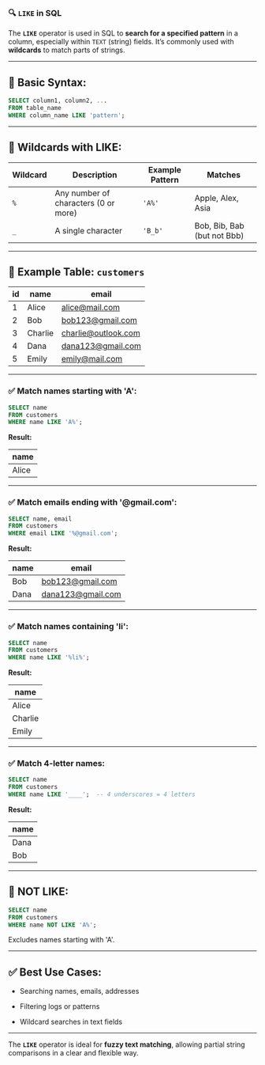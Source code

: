 ### 🔍 `LIKE` in SQL

The **`LIKE`** operator is used in SQL to **search for a specified pattern** in a column, especially within `TEXT` (string) fields. It’s commonly used with **wildcards** to match parts of strings.

---

## 🔹 **Basic Syntax:**

```sql
SELECT column1, column2, ...
FROM table_name
WHERE column_name LIKE 'pattern';
```

---

## 🔹 **Wildcards with LIKE:**

|Wildcard|Description|Example Pattern|Matches|
|---|---|---|---|
|`%`|Any number of characters (0 or more)|`'A%'`|Apple, Alex, Asia|
|`_`|A single character|`'B_b'`|Bob, Bib, Bab (but not Bbb)|

---

## 📌 **Example Table: `customers`**

|id|name|email|
|---|---|---|
|1|Alice|[alice@mail.com](mailto:alice@mail.com)|
|2|Bob|[bob123@gmail.com](mailto:bob123@gmail.com)|
|3|Charlie|[charlie@outlook.com](mailto:charlie@outlook.com)|
|4|Dana|[dana123@gmail.com](mailto:dana123@gmail.com)|
|5|Emily|[emily@mail.com](mailto:emily@mail.com)|

---

### ✅ **Match names starting with 'A':**

```sql
SELECT name
FROM customers
WHERE name LIKE 'A%';
```

**Result:**

|name|
|---|
|Alice|

---

### ✅ **Match emails ending with '@gmail.com':**

```sql
SELECT name, email
FROM customers
WHERE email LIKE '%@gmail.com';
```

**Result:**

|name|email|
|---|---|
|Bob|[bob123@gmail.com](mailto:bob123@gmail.com)|
|Dana|[dana123@gmail.com](mailto:dana123@gmail.com)|

---

### ✅ **Match names containing 'li':**

```sql
SELECT name
FROM customers
WHERE name LIKE '%li%';
```

**Result:**

|name|
|---|
|Alice|
|Charlie|
|Emily|

---

### ✅ **Match 4-letter names:**

```sql
SELECT name
FROM customers
WHERE name LIKE '____';  -- 4 underscores = 4 letters
```

**Result:**

|name|
|---|
|Dana|
|Bob|

---

## 🔹 **NOT LIKE:**

```sql
SELECT name
FROM customers
WHERE name NOT LIKE 'A%';
```

Excludes names starting with 'A'.

---

## ✅ **Best Use Cases:**

- Searching names, emails, addresses
    
- Filtering logs or patterns
    
- Wildcard searches in text fields
    

---

The **`LIKE`** operator is ideal for **fuzzy text matching**, allowing partial string comparisons in a clear and flexible way.